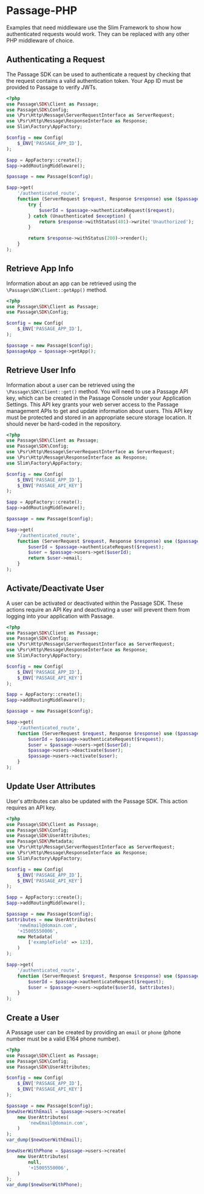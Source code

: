 # Passage-PHP

Examples that need middleware use the Slim Framework to show how authenticated requests would work. They can be replaced with any other PHP middleware of choice.

## Authenticating a Request
The Passage SDK can be used to authenticate a request by checking that the request contains a valid authentication token. Your App ID must be provided to Passage to verify JWTs.

```php
<?php
use Passage\SDK\Client as Passage;
use Passage\SDK\Config;
use \Psr\Http\Message\ServerRequestInterface as ServerRequest;
use \Psr\Http\Message\ResponseInterface as Response;
use Slim\Factory\AppFactory;

$config = new Config(
    $_ENV['PASSAGE_APP_ID'],
);

$app = AppFactory::create();
$app->addRoutingMiddleware();

$passage = new Passage($config);

$app->get(
    '/authenticated_route',
    function (ServerRequest $request, Response $response) use ($passage) {
        try {
            $userId = $passage->authenticateRequest($request);
        } catch (Unauthenticated $exception) {
            return $response->withStatus(401)->write('Unauthorized');
        }

        return $response->withStatus(200)->render();
    }
);
```

## Retrieve App Info

Information about an app can be retrieved using the `\Passage\SDK\Client::getApp()` method.

```php
<?php
use Passage\SDK\Client as Passage;
use Passage\SDK\Config;

$config = new Config(
    $_ENV['PASSAGE_APP_ID'],
);

$passage = new Passage($config);
$passageApp = $passage->getApp();
```

## Retrieve User Info

Information about a user can be retrieved using the `\Passage\SDK\Client::get()` method. You will need to use a Passage API key, which can be created in the Passage Console under your Application Settings. This API key grants your web server access to the Passage management APIs to get and update information about users. This API key must be protected and stored in an appropriate secure storage location. It should never be hard-coded in the repository.

```php
<?php
use Passage\SDK\Client as Passage;
use Passage\SDK\Config;
use \Psr\Http\Message\ServerRequestInterface as ServerRequest;
use \Psr\Http\Message\ResponseInterface as Response;
use Slim\Factory\AppFactory;

$config = new Config(
    $_ENV['PASSAGE_APP_ID'],
    $_ENV['PASSAGE_API_KEY']
);

$app = AppFactory::create();
$app->addRoutingMiddleware();

$passage = new Passage($config);

$app->get(
    '/authenticated_route',
    function (ServerRequest $request, Response $response) use ($passage) {
        $userId = $passage->authenticateRequest($request);
        $user = $passage->users->get($userId);
        return $user->email;
    }
);
```

## Activate/Deactivate User

A user can be activated or deactivated within the Passage SDK. These actions require an API Key and deactivating a user will prevent them from logging into your application with Passage.

```php
<?php
use Passage\SDK\Client as Passage;
use Passage\SDK\Config;
use \Psr\Http\Message\ServerRequestInterface as ServerRequest;
use \Psr\Http\Message\ResponseInterface as Response;
use Slim\Factory\AppFactory;

$config = new Config(
    $_ENV['PASSAGE_APP_ID'],
    $_ENV['PASSAGE_API_KEY']
);

$app = AppFactory::create();
$app->addRoutingMiddleware();

$passage = new Passage($config);

$app->get(
    '/authenticated_route',
    function (ServerRequest $request, Response $response) use ($passage) {
        $userId = $passage->authenticateRequest($request);
        $user = $passage->users->get($userId);
        $passage->users->deactivate($user);
        $passage->users->activate($user);
    }
);
```

## Update User Attributes

User's attributes can also be updated with the Passage SDK. This action requires an API key.

```php
<?php
use Passage\SDK\Client as Passage;
use Passage\SDK\Config;
use Passage\SDK\UserAttributes;
use Passage\SDK\Metadata;
use \Psr\Http\Message\ServerRequestInterface as ServerRequest;
use \Psr\Http\Message\ResponseInterface as Response;
use Slim\Factory\AppFactory;

$config = new Config(
    $_ENV['PASSAGE_APP_ID'],
    $_ENV['PASSAGE_API_KEY']
);

$app = AppFactory::create();
$app->addRoutingMiddleware();

$passage = new Passage($config);
$attributes = new UserAttributes(
    'newEmail@domain.com',
    '+15005550006',
    new Metadata(
        ['exampleField' => 123],
    )
);

$app->get(
    '/authenticated_route',
    function (ServerRequest $request, Response $response) use ($passage) {
        $userId = $passage->authenticateRequest($request);
        $user = $passage->users->update($userId, $attributes);
    }
);
```

## Create a User

A Passage user can be created by providing an `email` or `phone` (phone number must be a valid E164 phone number).

```php
<?php
use Passage\SDK\Client as Passage;
use Passage\SDK\Config;
use Passage\SDK\UserAttributes;

$config = new Config(
    $_ENV['PASSAGE_APP_ID'],
    $_ENV['PASSAGE_API_KEY']
);

$passage = new Passage($config);
$newUserWithEmail = $passage->users->create(
    new UserAttributes(
        'newEmail@domain.com',
    )
);
var_dump($newUserWithEmail);

$newUserWithPhone = $passage->users->create(
    new UserAttributes(
        null,
        '+15005550006',
    )
);
var_dump($newUserWithPhone);
```
